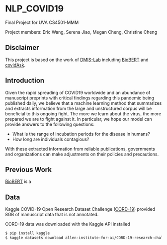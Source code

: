 # NLP_COVID19
Final Project for UVA CS4501-MMM

Project members: Eric Wang, Serena Jiao, Megan Cheng, Christine Cheng

## Disclaimer
This project is based on the work of [DMIS-Lab](https://dmis.korea.ac.kr) including [BioBERT](https://github.com/dmis-lab/biobert/blob/master) and [covidAsk](https://github.com/dmis-lab/covidAsk/blob/master).

## Introduction
Given the rapid spreading of COVID19 worldwide and an abundance of manuscript preprints with critical findings regarding this pandemic being published daily, we believe that a machine learning method that summarizes and extracts information from the large and unstructured corpus will be beneficial to this ongoing fight. The more we learn about the virus, the more prepared we are to fight against it. In particular, we hope our model can provide answers to the following questions:
* What is the range of incubation periods for the disease in humans?
* How long are individuals contagious?

With these extracted information from reliable publications, governments and organizations can make adjustments on their policies and precautions.

## Previous Work
[BioBERT](https://github.com/dmis-lab/biobert/blob/master) is a 

## Data
Kaggle COVID-19 Open Research Dataset Challenge ([CORD-19](https://www.kaggle.com/allen-institute-for-ai/CORD-19-research-challenge)) provided 8GB of manuscript data that is not annotated. 

CORD-19 data was downloaded with the Kaggle API installed 

```bash
$ pip install kaggle
$ kaggle datasets download allen-institute-for-ai/CORD-19-research-challenge
```
